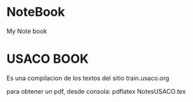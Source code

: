 NoteBook
========
My Note book

USACO BOOK
========
Es una compilacion de los textos del sitio train.usaco.org

para obtener un pdf, desde consola:
  pdflatex NotesUSACO.tex
